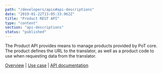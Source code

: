 ```yaml
---
path: "/developers/apis#api-descriptions"
date: "2019-01-22T13:05:33.962Z"
title: "Product REST API"
type: "content"
section: "api-descriptions"
status: "published"
---
```

The Product API provides means to manage products provided by PoT core. The product defines the URL to the translator, as well as a product code to use when requesting data from the translator.

[Overview](/developers/apis/product-rest-api) | [Use case](https://docs.oftrust.net/usecases/product) | [API documentation](https://docs.oftrust.net/#loginapi)